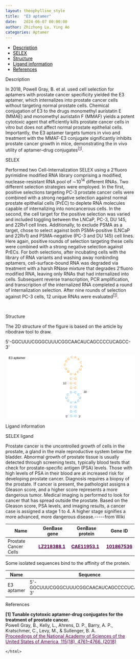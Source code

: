 ```yaml
---
layout: theophylline_style
title:  "E3 aptamer"
date:   2024-06-07 00:00:00
author: Zhizhong Lu, Ying Ao
categories: Aptamer
---
```





<div class="side-nav">
<ul>
    <div class="side-nav-item"><li><a href="#description" style="color: #000000;">Description</a></li></div>
    <div class="side-nav-item"><li><a href="#SELEX" style="color: #000000;">SELEX</a></li></div>
    <div class="side-nav-item"><li><a href="#Structure" style="color: #000000;">Structure</a></li></div>
    <div class="side-nav-item"><li><a href="#ligand-recognition" style="color: #000000;">Ligand information</a></li></div>
    <div class="side-nav-item"><li><a href="#references" style="color: #000000;">References</a></li></div>
    </ul>
</div>



<p class="header_box" id="description">Description</p>
<p>In 2018, Powell Gray, B. et al. used cell selection for aptamers with prostate cancer specificity yielded the E3 aptamer, which internalizes into prostate cancer cells without targeting normal prostate cells. Chemical conjugation of E3 to the drugs monomethyl auristatin E (MMAE) and monomethyl auristatin F (MMAF) yields a potent cytotoxic agent that efficiently kills prostate cancer cells in vitro but does not affect normal prostate epithelial cells. Importantly, the E3 aptamer targets tumors in vivo and treatment with the MMAF-E3 conjugate significantly inhibits prostate cancer growth in mice, demonstrating the in vivo utility of aptamer–drug conjugates<sup>[<a href="#ref1" style="color:#520049">1</a>]</sup>.<br></p>


<p class="header_box" id="SELEX">SELEX</p>
<p>Performed two Cell-Internalization SELEX using a 2′fluoro pyrimidine modified RNA library comprising a modified, nuclease-resistant RNA pool of ∼10<sup>14</sup> different RNAs. Two different selection strategies were employed. In the first, positive selections targeting PC-3 prostate cancer cells were combined with a strong negative selection against normal prostate epithelial cells (PrEC) to deplete RNA molecules capable of internalizing into noncancerous cells. In the second, the cell target for the positive selection was varied and included toggling between the LNCaP, PC-3, DU 145, and 22Rv1 cell lines. Additionally, to exclude PSMA as a target, chose to select against both PSMA-positive (LNCaP and 22Rv1) and PSMA-negative (PC-3 and DU 145) cell lines. Here again, positive rounds of selection targeting these cells were combined with a strong negative selection against PrECs. For both selections, after incubating cells with the library of RNA variants and washing away nonbinding aptamers, cell-surface-bound RNA was degraded via treatment with a harsh RNase mixture that degrades 2′fluoro modified RNA, leaving only RNAs that had internalized into cells. Subsequent reverse transcription, PCR amplification, and transcription of the internalized RNA completed a round of internalization selection. After nine rounds of selection against PC-3 cells, 12 unique RNAs were evaluated<sup>[<a href="#ref1" style="color:#520049">1</a>]</sup>.<p>
<br>


<p class="header_box" id="Structure">Structure</p>
<p>The 2D structure of the figure is based on the article by ribodraw tool to draw.<br></p>
<p>5'-GGCUUUCGGGCUUUCGGCAACAUCAGCCCCUCAGCC-3'</p>
<img src="/images/2D/E3_aptamer1_2D.svg" alt="drawing" style="width:800px;display:block;margin:0 auto;border-radius:0;" class="img-responsive">
<div style="display: flex; justify-content: center;"></div>



<font ><p class="header_box" id="ligand-recognition">Ligand information</p>  

<p class="blowheader_box">SELEX ligand</p>
<p>Prostate cancer is the uncontrolled growth of cells in the prostate, a gland in the male reproductive system below the bladder. Abnormal growth of prostate tissue is usually detected through screening tests, typically blood tests that check for prostate-specific antigen (PSA) levels. Those with high levels of PSA in their blood are at increased risk for developing prostate cancer. Diagnosis requires a biopsy of the prostate. If cancer is present, the pathologist assigns a Gleason score, and a higher score represents a more dangerous tumor. Medical imaging is performed to look for cancer that has spread outside the prostate. Based on the Gleason score, PSA levels, and imaging results, a cancer case is assigned a stage 1 to 4. A higher stage signifies a more advanced, more dangerous disease.-----from Wiki</p>
<table class="table table-bordered" style="table-layout:fixed;width:auto;margin-left:auto;margin-right:auto;" >
  <thead>
      <tr>
        <th onclick="sortTable(0)">Name</th>
        <th onclick="sortTable(1)">GenBase gene</th>
        <th onclick="sortTable(2)">GenBase protein</th>
        <th onclick="sortTable(3)">Gene ID</th>
      </tr>
  </thead>
    <tbody>
      <tr>
        <td name="td0">Prostate Cancer Cells</td>
        <td name="td1"><a href="https://ngdc.cncb.ac.cn/genbase/search/gb/LZ218388.1" target="_blank" style="color:#520049"><b>LZ218388.1</b></a></td>
        <td name="td2"><a href="https://ngdc.cncb.ac.cn/genbase/search/gb/CAE11953.1" target="_blank" style="color:#520049"><b>CAE11953.1</b></a></td>
        <td name="td3"><a href="https://www.ncbi.nlm.nih.gov/gene/101867536" target="_blank" style="color:#520049"><b>101867536</b></a></td>
      </tr>
	  </tbody>
  </table>

  <p>Some isolated sequences bind to the affinity of the protein.</p>
<table class="table table-bordered" style="table-layout:fixed;width:auto;margin-left:auto;margin-right:auto;" >
  <thead>
      <tr>
        <th onclick="sortTable(0)">Name</th>
        <th onclick="sortTable(1)">Sequence</th>
        <th onclick="sortTable(2)">Ligand</th>
        <th onclick="sortTable(3)">Affinity</th>
      </tr>
  </thead>
    <tbody>
      <tr>
        <td name="td0">E3 aptamer</td>
        <td name="td1">5'-GGCUUUCGGGCUUUCGGCAACAUCAGCCCCUCAGCC-3'</td>
        <td name="td2">Prostate Cancer Cells</td>
        <td name="td3">146-410 nM</td>
      </tr>
	  </tbody>
  </table>


                 
<p class="header_box" id="references">References</p>
                
<a id="ref1"></a><font><strong>[1] Tunable cytotoxic aptamer-drug conjugates for the treatment of prostate cancer.</strong></font><br />
Powell Gray, B., Kelly, L., Ahrens, D. P., Barry, A. P., Kratschmer, C., Levy, M., & Sullenger, B. A.<br />
<a href="https://pubmed.ncbi.nlm.nih.gov/29666232/" target="_blank" style="color:#520049">Proceedings of the National Academy of Sciences of the United States of America, 115(18), 4761–4766. (2018)</a>
<br/>




<html lang="en">
    <head>
      <meta charset="utf-8" />
      <meta name="viewport" content="width=device-width, user-scalable=no, minimum-scale=1.0, maximum-scale=1.0">
      <meta http-equiv="X-UA-Compatible" content="IE=edge">
      <!-- Molstar CSS & JS -->
      <link rel="stylesheet" type="text/css" href="https://www.ebi.ac.uk/pdbe/pdb-component-library/css/pdbe-molstar-1.2.1.css">
      <script src="/js/mol/ro_pdbe-molstar-plugin-1.2.1.js"></script>
        <style>
          * {
              margin: 0;
              padding: 0;
              box-sizing: border-box;
          }
          .msp-plugin ::-webkit-scrollbar-thumb {
              background-color: #474748  !important;
          }
          .msp-plugin .msp-layout-standard {
              border: 1px solid #efefef;
          }
          .viewerSection1 {
            padding-top: 0px;
          }
          .controlsSection1 {
            width: 300px;
              display: flex;
              float:left;
              padding: 0px 0 0 0;
              height:25px;
            }
            .controlBox1 {
              border: 0px solid lightgray;
              padding: 0px;
              margin-bottom: 0px;
            }
          #myViewer1{
            float:left;
            width:500px;
            height: 500px;
            position:relative;
          }
        </style>
    </head>
    <script>
      var viewerInstance1 = new PDBeMolstarPlugin();
      var options1 = {
        customData:{
        format: 'pdb'},
        expanded: false,
        hideControls: true,
        bgColor: {r:255, g:255, b:255},
        }
      var viewerContainer1 = document.getElementById('myViewer1');
      viewerInstance1.render(viewerContainer1, options1);
  window.addEventListener('load', function() {
    var colorSelectionButton1 = document.querySelector('.controlsSection1 button');
    colorSelectionButton1.click();
  });
    </script>

<script>
    window.addEventListener('DOMContentLoaded', function() {
      var td = document.getElementsByName('td4')[0];
      var maxLength = 100; // 设置最大长度
      var originalText = td.innerHTML;
      var displayedText = originalText.substring(0, maxLength);
      
      if (originalText.length > maxLength) {
        displayedText += '<span class="ellipsis-btn">......</span>'; // 在超出长度时添加省略号按钮
        displayedText += '<span class="hidden-content">' + originalText.substring(maxLength) + '</span>'; // 隐藏的内容
        td.innerHTML = displayedText;
        
        // 获取省略号按钮元素和隐藏的内容元素
        var ellipsisBtn = td.querySelector('.ellipsis-btn');
        var hiddenContent = td.querySelector('.hidden-content');
        
        // 添加点击事件监听器
        ellipsisBtn.addEventListener('click', function() {
          if (hiddenContent.style.display === 'none') {
            hiddenContent.style.display = 'inline'; // 展开内容
            ellipsisBtn.innerHTML = '...'; // 更新按钮文字为“...”
            td.appendChild(ellipsisBtn); // 将按钮移到内容后面
          } else {
            hiddenContent.style.display = 'none'; // 收起内容
            ellipsisBtn.innerHTML = '......'; // 更新按钮文字为省略号
            td.appendChild(ellipsisBtn); // 将按钮移到内容后面
          }
        });
      }
    });
  </script>


    </html>
